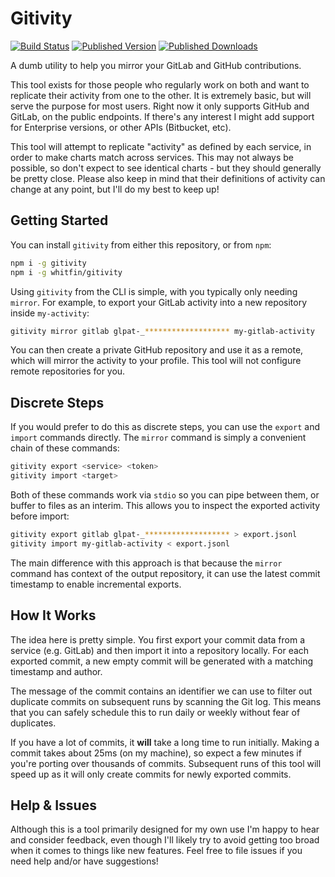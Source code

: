 # Gitivity

[![Build Status](https://img.shields.io/github/actions/workflow/status/whitfin/gitivity/ci.yml?branch=main)](https://github.com/whitfin/gitivity/actions) [![Published Version](https://img.shields.io/npm/v/gitivity.svg)](https://npmjs.com/package/gitivity) [![Published Downloads](https://img.shields.io/npm/dt/gitivity)](https://npmjs.com/package/gitivity)

A dumb utility to help you mirror your GitLab and GitHub contributions.

This tool exists for those people who regularly work on both and want to replicate their
activity from one to the other. It is extremely basic, but will serve the purpose for most
users. Right now it only supports GitHub and GitLab, on the public endpoints. If there's
any interest I might add support for Enterprise versions, or other APIs (Bitbucket, etc).

This tool will attempt to replicate "activity" as defined by each service, in order to
make charts match across services. This may not always be possible, so don't expect to see
identical charts - but they should generally be pretty close. Please also keep in mind that
their definitions of activity can change at any point, but I'll do my best to keep up!

## Getting Started

You can install `gitivity` from either this repository, or from `npm`:

```bash
npm i -g gitivity
npm i -g whitfin/gitivity
```

Using `gitivity` from the CLI is simple, with you typically only needing `mirror`. For
example, to export your GitLab activity into a new repository inside `my-activity`:

```bash
gitivity mirror gitlab glpat-_******************* my-gitlab-activity
```

You can then create a private GitHub repository and use it as a remote, which will mirror
the activity to your profile. This tool will not configure remote repositories for you.

## Discrete Steps

If you would prefer to do this as discrete steps, you can use the `export` and `import`
commands directly. The `mirror` command is simply a convenient chain of these commands:

```bash
gitivity export <service> <token>
gitivity import <target>
```

Both of these commands work via `stdio` so you can pipe between them, or buffer to files
as an interim. This allows you to inspect the exported activity before import:

```bash
gitivity export gitlab glpat-_******************* > export.jsonl
gitivity import my-gitlab-activity < export.jsonl
```

The main difference with this approach is that because the `mirror` command has context
of the output repository, it can use the latest commit timestamp to enable incremental
exports.

## How It Works

The idea here is pretty simple. You first export your commit data from a service (e.g. GitLab)
and then import it into a repository locally. For each exported commit, a new empty
commit will be generated with a matching timestamp and author.

The message of the commit contains an identifier we can use to filter out duplicate
commits on subsequent runs by scanning the Git log. This means that you can safely
schedule this to run daily or weekly without fear of duplicates.

If you have a lot of commits, it **will** take a long time to run initially. Making a
commit takes about 25ms (on my machine), so expect a few minutes if you're porting over
thousands of commits. Subsequent runs of this tool will speed up as it will only create
commits for newly exported commits.

## Help & Issues

Although this is a tool primarily designed for my own use I'm happy to hear and consider
feedback, even though I'll likely try to avoid getting too broad when it comes to things
like new features. Feel free to file issues if you need help and/or have suggestions!

